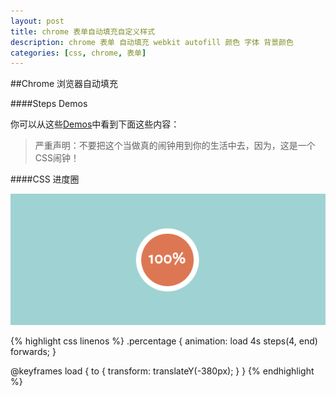 ```yaml
---
layout: post
title: chrome 表单自动填充自定义样式
description: chrome 表单 自动填充 webkit autofill 颜色 字体 背景颜色
categories: [css, chrome, 表单]
---
```


##Chrome 浏览器自动填充




####Steps Demos

你可以从这些[Demos](https://woaixiangbao.github.io/demo/20150211/index.html)中看到下面这些内容：



>严重声明：不要把这个当做真的闹钟用到你的生活中去，因为，这是一个CSS闹钟！


####CSS 进度圈

<img src="/demo/20150211/loaderpreview.png">


{% highlight css linenos %}
.percentage {
  animation: load 4s steps(4, end) forwards;
}

@keyframes load {
  to {
    transform: translateY(-380px);
  }
}
{% endhighlight %}


